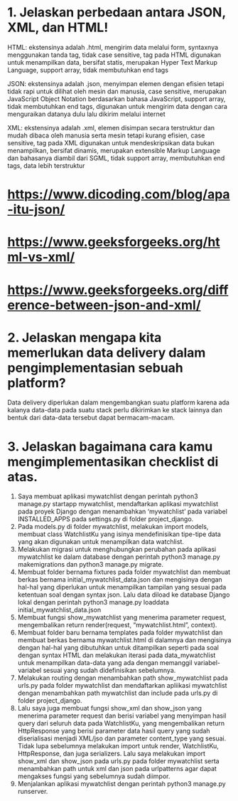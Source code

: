 # 1. Jelaskan perbedaan antara JSON, XML, dan HTML!
HTML: ekstensinya adalah .html, mengirim data melalui form, syntaxnya menggunakan tanda tag, tidak case sensitive, tag pada HTML digunakan untuk menampilkan data, bersifat statis, 
merupakan Hyper Text Markup Language, support array, tidak membutuhkan end tags

JSON: ekstensinya adalah .json, menyimpan elemen dengan efisien tetapi tidak rapi untuk dilihat oleh mesin dan manusia, case sensitive, 
merupakan JavaScript Object Notation berdasarkan bahasa JavaScript, support array, tidak membutuhkan end tags, digunakan untuk mengirim data dengan cara menguraikan datanya dulu lalu dikirim melalui internet

XML: ekstensinya adalah .xml, elemen disimpan secara terstruktur dan mudah dibaca oleh manusia serta mesin tetapi kurang efisien, case sensitive, 
tag pada XML digunakan untuk mendeskripsikan data bukan menampilkan, bersifat dinamis, merupakan extensible Markup Language dan bahasanya diambil dari SGML, tidak support array, membutuhkan end tags, data lebih terstruktur

# https://www.dicoding.com/blog/apa-itu-json/
# https://www.geeksforgeeks.org/html-vs-xml/
# https://www.geeksforgeeks.org/difference-between-json-and-xml/

# 2. Jelaskan mengapa kita memerlukan data delivery dalam pengimplementasian sebuah platform?
Data delivery diperlukan dalam mengembangkan suatu platform karena ada kalanya data-data pada suatu stack perlu dikirimkan ke stack lainnya dan bentuk dari data-data tersebut dapat bermacam-macam.

# 3. Jelaskan bagaimana cara kamu mengimplementasikan checklist di atas.
1. Saya membuat aplikasi mywatchlist dengan perintah python3 manage.py startapp mywatchlist, mendaftarkan aplikasi mywatchlist pada proyek Django dengan menambahkan ‘mywatchlist’ 
pada variabel INSTALLED_APPS pada settings.py di folder project_django.
2. Pada models.py di folder mywatchlist, melakukan import models, membuat class WatchlistKu yang isinya mendefinisikan tipe-tipe data yang akan digunakan untuk menampilkan data watchlist.
3. Melakukan migrasi untuk menghubungkan perubahan pada aplikasi mywatchlist ke dalam database dengan perintah python3 manage.py makemigrations dan python3 manage.py migrate.
4. Membuat folder bernama fixtures pada folder mywatchlist dan membuat berkas bernama initial_mywatchlist_data.json dan mengisinya dengan hal-hal yang diperlukan 
untuk menampilkan tampilan yang sesuai pada ketentuan soal dengan syntax json. Lalu data diload ke database Django lokal dengan perintah python3 manage.py loaddata initial_mywatchlist_data.json
5. Membuat fungsi show_mywatchlist yang menerima parameter request, mengembalikan return render(request, “mywatchlist.html”, context). 
6. Membuat folder baru bernama templates pada folder mywatchlist dan membuat berkas bernama mywatchlist.html di dalamnya dan mengisinya dengan 
hal-hal yang dibutuhkan untuk ditampilkan seperti pada soal dengan syntax HTML dan melakukan iterasi pada data_mywatchlist untuk menampilkan data-data yang ada dengan memanggil variabel-variabel sesuai yang sudah didefinisikan sebelumnya.
7. Melakukan routing dengan menambahkan path show_mywatchlist pada urls.py pada folder mywatchlist dan mendaftarkan apliikasi mywatchlist dengan 
menambahkan path mywatchlist dan include pada urls.py di folder project_django.
8. Lalu saya juga membuat fungsi show_xml dan show_json yang menerima parameter request dan berisi variabel yang menyimpan hasil query dari seluruh data pada WatchlistKu, 
yang mengembalikan return HttpResponse yang berisi parameter data hasil query yang sudah diserialisasi menjadi XML/jso dan parameter content_type yang sesuai. Tidak lupa sebelumnya melakukan 
import untuk render, WatchlistKu, HttpResponse, dan juga serializers. Lalu saya melakukan import show_xml dan show_json pada urls.py pada folder mywatchlist serta menambahkan 
path untuk xml dan json pada urlpatterns agar dapat mengakses fungsi yang sebelumnya sudah diimpor.
9. Menjalankan aplikasi mywatchlist dengan perintah python3 manage.py runserver.

